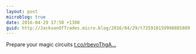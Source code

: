 ```yaml
---
layout: post
microblog: true
date: 2016-04-29 17:50 +1300
guid: http://JacksonOfTrades.micro.blog/2016/04/29/t725910159998885889.html
---
```

Prepare your magic circuits [t.co/rbevoThgA...](https://t.co/rbevoThgAG)
